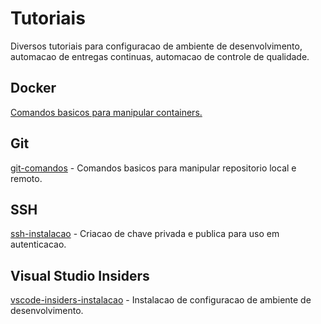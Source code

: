 # Tutoriais
Diversos tutoriais para configuracao de ambiente de desenvolvimento, automacao de entregas continuas, automacao de controle de qualidade.

## Docker

[Comandos basicos para manipular containers.][docker-comandos]

## Git

[git-comandos] - Comandos basicos para manipular repositorio local e remoto.


## SSH

[ssh-instalacao] - Criacao de chave privada e publica para uso em autenticacao.


## Visual Studio Insiders

[vscode-insiders-instalacao] - Instalacao de configuracao de ambiente de desenvolvimento.


   [docker-comandos]: <https://github.com/dmstole/tutoriais/blob/master/%5Bambiente%5D%5Bdocker%5D-comandos.md>
   [git-comandos]: <https://github.com/dmstole/tutoriais/blob/master/%5Bambiente%5D%5Bgit%5D-comandos.md>
   [ssh-instalacao]: <https://github.com/dmstole/tutoriais/blob/master/%5Bambiente%5D%5Bssh%5D-configuracao-autenticacao.md>
   [vscode-insiders-instalacao]: <https://github.com/dmstole/tutoriais/blob/master/%5Bambiente%5D%5Bvscode-insiders%5D-instalacao.md>
